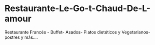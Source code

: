 # Restaurante-Le-Go-t-Chaud-De-L-amour
Restaurante Francés - Buffet- Asados- Platos dietéticos y Vegetarianos-postres y más.... 
